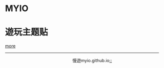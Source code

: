 # MYIO
# 遊玩主题贴
[more](https://myngy.github.io/)<br />



---
                                                          慢遊myio.github.io[::](https://github.com/myio/myio.github.io/edit/master/README.md)
